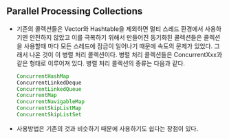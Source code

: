 ## Parallel Processing Collections

- 기존의 콜렉션들은 Vector와 Hashtable을 제외하면
  멀티 스레드 환경에서 사용하기엔 안전하지 않았고
  이를 극복하기 위해서 만들어진 동기화된 콜렉션들은
  콜렉션을 사용할때 마다 모든 스레드에 잠금이 일어나기 때문에 속도의 문제가 있었다.
  그래서 나온 것이 이 병렬 처리 콜렉션이다.
  병렬 처리 콜렉션들은 ConcurrentXxx과 같은 형태로 이루어져 있다.
  병렬 처리 콜렉션의 종류는 다음과 같다.

  ```java
  ConcurrentHashMap
  ConcurrentLinkedDeque
  ConcurrentLinkedQueue
  ConcurrentMap
  ConcurrentNavigableMap
  ConcurrentSkipListMap
  ConcurrentSkipListSet
  ```

- 사용방법은 기존의 것과 비슷하기 때문에 사용하기도 쉽다는 장점이 있다.